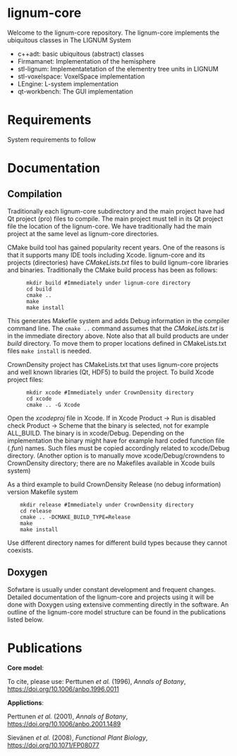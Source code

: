 # lignum-core

Welcome to the lignum-core repository. The lignum-core implements the ubiquitous classes in The LIGNUM System

+ c++adt: basic ubiquitous (abstract) classes
+ Firmamanet: Implementation of the hemisphere
+ stl-lignum: Implementatetation of the elementry tree units in LIGNUM
+ stl-voxelspace: VoxelSpace implementation
+ LEngine: L-system implementation
+ qt-workbench: The GUI implementation

# Requirements

System requirements to follow

# Documentation

## Compilation

Traditionally each lignum-core subdirectory and the main project have had Qt project (pro) files to compile.
The main project must tell in its Qt project file the location of the lignum-core. We have traditionally
had the main project at the same level as lignum-core directories.

CMake build tool has gained popularity recent years. One of the reasons is that it supports many IDE tools
including Xcode. lignum-core and its projects (directories) have *CMakeLists.txt* files to build lignum-core libraries
and binaries. Traditionally the CMake build process has been as follows:

	      mkdir build #Immediately under lignum-core directory
	      cd build
	      cmake ..
	      make
	      make install
	      
This generates Makefile system and adds Debug information in the compiler command line. 
The `cmake ..` command assumes that the *CMakeLists.txt* is in the immediate directory above. 
Note also that all build products are under *build* directory. To move them to proper locations
defined in CMakeLists.txt files `make install` is needed.

CrownDensity project has CMakeLists.txt that uses lignum-core projects and well known libraries (Qt, HDF5)
to build the project. To build Xcode project files:

   	      mkdir xcode #Immediately under CrownDensity directory
	      cd xcode
	      cmake .. -G Xcode

Open the *xcodeproj* file in Xcode. If in Xcode Product &#8594; Run is disabled check Product  &#8594; Scheme
that the binary is selected, not for example ALL_BUILD. The binary is in xcode/Debug. Depending on the implementation
the binary might have for example hard coded function file (*.fun*) names. 
Such files must be copied accordingly related to xcode/Debug directory. (Another option is to manually 
move xcode/Debug/crowndens to CrownDensity directory; there are no Makefiles available in Xcode buils system)

As a third example to build CrownDensity Release (no debug information) version Makefile system

		mkdir release #Immediately under CrownDensity directory
		cd release
		cmake .. -DCMAKE_BUILD_TYPE=Release
		make
		make install 

Use different directory names for different build types because they cannot coexists. 

## Doxygen
Sofwtare is usually under constant development and frequent changes. Detailed documentation of the lignum-core 
and projects using it will be done with Doxygen using extensive commenting directly in the software.
An outline of the lignum-core model structure can be found in the publications listed below.

# Publications 

**Core model**:

To cite, please use: Perttunen *et al.* (1996), *Annals of Botany*, https://doi.org/10.1006/anbo.1996.0011

**Applictions**:

Perttunen *et al.* (2001), *Annals of Botany*, https://doi.org/10.1006/anbo.2001.1489

Sievänen *et al.* (2008), *Functional Plant Biology*, https://doi.org/10.1071/FP08077









